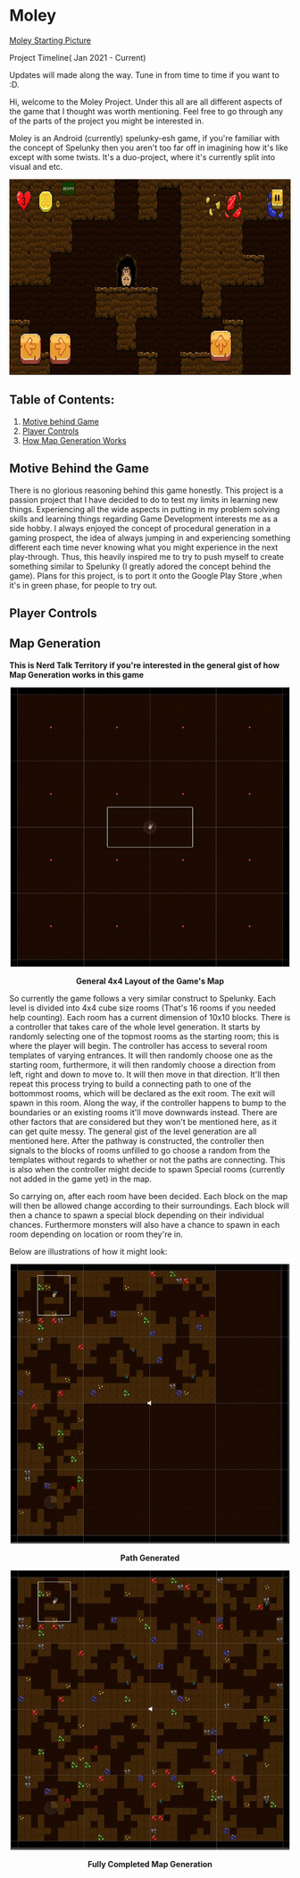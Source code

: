 # Moley

[Moley Starting Picture]()

Project Timeline( Jan 2021 - Current) 

Updates will made along the way. Tune in from time to time if you want to :D.

Hi, welcome to the Moley Project. Under this all are all different aspects of the game that I thought was worth mentioning. Feel free to go through any of the parts of the project you might be interested in.

Moley is an Android (currently) spelunky-esh game, if you're familiar with the concept of Spelunky then you aren't too far off in imagining how it's like except with some twists. It's a duo-project, where it's currently split into visual and etc. 

<p align="center">

<img src="https://github.com/RyTang/Game-Development/blob/main/Moley/Images/InGame.JPG" width="700" height="350"/>

</p>

## Table of Contents:
1. [Motive behind Game](#motive-behind-the-game)
1. [Player Controls](#player-controls)
1. [How Map Generation Works](#map-generation)




## Motive Behind the Game

There is no glorious reasoning behind this game honestly. This project is a passion project that I have decided to do to test my limits in learning new things. Experiencing all the wide aspects in putting in my problem solving skills and learning things regarding Game Development interests me as a side hobby. I always enjoyed the concept of procedural generation in a gaming prospect, the idea of always jumping in and experiencing something different each time never knowing what you might experience in the next play-through. Thus, this heavily inspired me to try to push myself to create something similar to Spelunky (I greatly adored the concept behind the game). Plans for this project, is to port it onto the Google Play Store ,when it's in green phase, for people to try out.

## Player Controls


## Map Generation

**This is Nerd Talk Territory if you're interested in the general gist of how Map Generation works in this game**

<p align="center">

<img src="https://github.com/RyTang/Game-Development/blob/main/Moley/Images/4x4Layout.JPG" width="500" height="500"/>

</p>

<p align="center">
<b>General 4x4 Layout of the Game's Map</b>
</p>


So currently the game follows a very similar construct to Spelunky. Each level is divided into 4x4 cube size rooms (That's 16 rooms if you needed help counting). Each room has a current dimension of 10x10 blocks. 
There is a controller that takes care of the whole level generation. It starts by randomly selecting one of the topmost rooms as the starting room; this is where the player will begin. The controller has access to several room templates of varying entrances. It will then randomly choose one as the starting room, furthermore, it will then randomly choose a direction from left, right and down to move to. It will then move in that direction. It'll then repeat this process trying to build a connecting path to one of the bottommost rooms, which will be declared as the exit room. The exit will spawn in this room. Along the way, if the controller happens to bump to the boundaries or an existing rooms it'll move downwards instead. There are other factors that are considered but they won't be mentioned here, as it can get quite messy. The general gist of the level generation are all mentioned here. After the pathway is constructed, the controller then signals to the blocks of rooms unfilled to go choose a random from the templates without regards to whether or not the paths are connecting. This is also when the controller might decide to spawn Special rooms (currently not added in the game yet) in the map.

So carrying on, after each room have been decided. Each block on the map will then be allowed change according to their surroundings. Each block will then a chance to spawn a special block depending on their individual chances. Furthermore monsters will also have a chance to spawn in each room depending on location or room they're in. 

Below are illustrations of how it might look:

<p align="center">

<img src="https://github.com/RyTang/Game-Development/blob/main/Moley/Images/Path_Generation.JPG" width="500" height="500"/>

</p>

<p align="center">
<b>Path Generated</b>
</p>

<p align="center">

<img src="https://github.com/RyTang/Game-Development/blob/main/Moley/Images/CompletedMap.JPG" width="500" height="500"/>

</p>

<p align="center">
<b>Fully Completed Map Generation</b>
</p>

